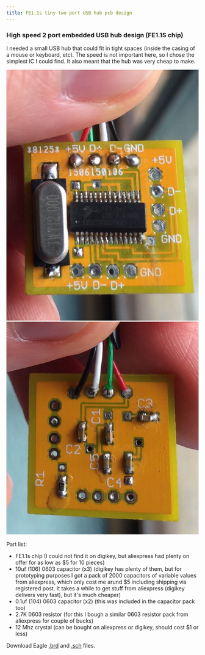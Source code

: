 ```yaml
---
title: FE1.1s tiny two port USB hub pcb design
---
```


### High speed 2 port embedded USB hub design (FE1.1S chip)

I needed a small USB hub that could fit in tight spaces (inside the casing of a mouse or keyboard, etc). The speed is not important here, so I chose the simplest IC I could find. It also meant that the hub was very cheap to make.


![PCB Front](/images/fe1.1s/front_small.jpg "PCB Front")
![PCB Back](/images/fe1.1s/back_small.jpg "PCB Back")

Part list:

* FE1.1s chip (I could not find it on digikey, but aliexpress had plenty on offer for as low as $5 for 10 pieces)
* 10uf (106) 0603 capacitor (x3) (digikey has plenty of them, but for prototyping purposes I got a pack of 2000 capacitors of variable values from aliexpress, which only cost me arund $5 including shipping via registered post. It takes a while to get stuff from aliexpress (digikey delivers very fast), but it's much cheaper)
* 0.1uf (104) 0603 capacitor (x2) (this was included in the capacitor pack too)
* 2.7K 0603 resistor (for this I bough a similar 0603 resistor pack from aliexpress for couple of bucks)
* 12 Mhz crystal (can be bought on aliexpress or digikey, should cost $1 or less)

Download Eagle [.brd](/attachments/fe1.1s/fe1.1s_board.brd) and [.sch](/attachments/fe1.1s/fe1.1s_schematic.sch) files.
